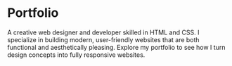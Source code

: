 # Portfolio
A creative web designer and developer skilled in HTML and CSS. I specialize in building modern, user-friendly websites that are both functional and aesthetically pleasing. Explore my portfolio to see how I turn design concepts into fully responsive websites.
